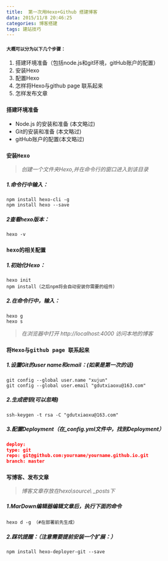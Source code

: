 ```yaml
---
title:	第一次用Hexo+Github 搭建博客
data: 2015/11/8 20:46:25
categories: 博客搭建
tags: 建站技巧
---
```

#### `大概可以分为以下几个步骤：`
1. 搭建环境准备（包括node.js和git环境，gitHub账户的配置）
2. 安装Hexo
3. 配置Hexo
4. 怎样将Hexo与github page 联系起来
5. 怎样发布文章



### `搭建环境准备`

- Node.js 的安装和准备 (本文略过)
- Git的安装和准备 (本文略过)
- gitHub账户的配置(本文略过)

### `安装Hexo`

> *创建一个文件夹Hexo,并在命令行的窗口进入到该目录*

##### 1.命令行中输入：
```shell
npm install hexo-cli -g
npm install hexo --save
```
##### 2查看hexo版本：
```shell
hexo -v
```
### `hexo的相关配置`

##### 1.初始化Hexo：
```shell
hexo init
npm install（之后npm将会自动安装你需要的组件）
```
##### 2.在命令行中，输入：
```shell
hexo g
hexo s
```
> *在浏览器中打开 http://localhost:4000 访问本地的博客*

### `将Hexo与github page 联系起来`

##### 1.设置Git的user name和email：(如果是第一次的话)
```shell
git config --global user.name "xujun"
git config --global user.email "gdutxiaoxu@163.com"
```
##### 2.生成密钥(可以忽略)
```shell
ssh-keygen -t rsa -C "gdutxiaoxu@163.com"
```
##### 3.配置Deployment（在_config.yml文件中，找到Deployment）
```json
deploy:
type: git
repo: git@github.com:yourname/yourname.github.io.git
branch: master
```
### `写博客、发布文章`

> *博客文章存放在hexo\source\ _posts下*

##### 1.MarDown编辑器编辑文章后，执行下面的命令
```shell
hexo d -g （#在部署前先生成）
```
##### 2.踩坑提醒：（注意需要提前安装一个扩展：）
```shell
npm install hexo-deployer-git --save
```